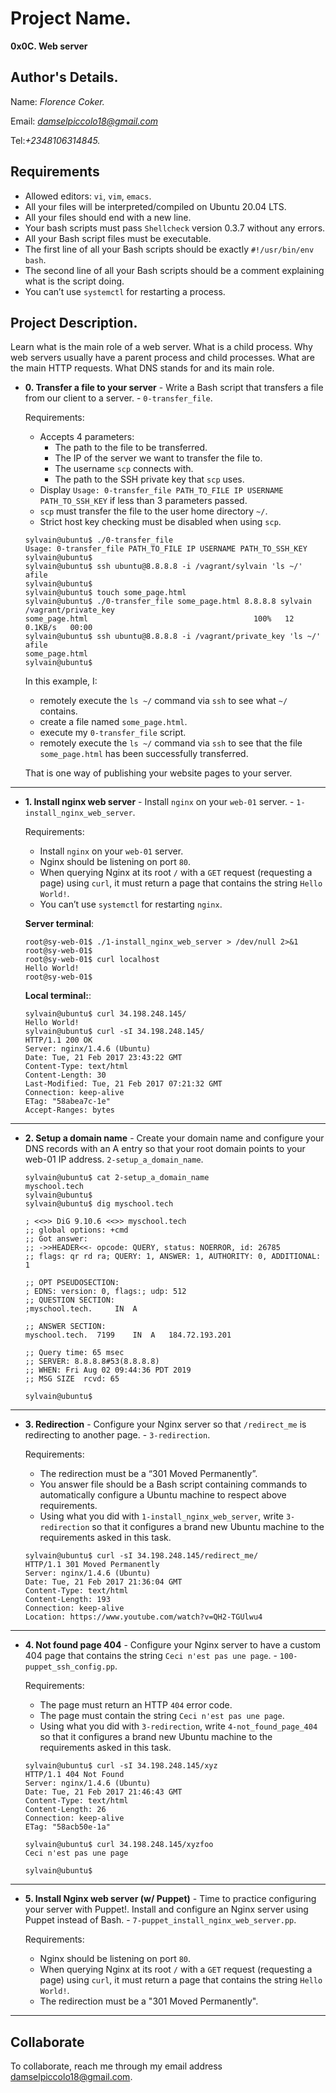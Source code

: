 # Project Name.
**0x0C. Web server**

## Author's Details.
Name: *Florence Coker.*

Email: *damselpiccolo18@gmail.com*

Tel:*+2348106314845.*

##  Requirements

*   Allowed editors: `vi`, `vim`, `emacs`.
*   All your files will be interpreted/compiled on Ubuntu 20.04 LTS.
*   All your files should end with a new line.
*   Your bash scripts must pass `Shellcheck` version 0.3.7 without any errors.
*   All your Bash script files must be executable.
*   The first line of all your Bash scripts should be exactly `#!/usr/bin/env bash`.
*   The second line of all your Bash scripts should be a comment explaining what is the script doing.
*   You can’t use `systemctl` for restarting a process.

## Project Description.
Learn what is the main role of a web server.
What is a child process.
Why web servers usually have a parent process and child processes.
What are the main HTTP requests.
What DNS stands for and its main role.


* **0. Transfer a file to your server** - Write a Bash script that transfers a file from our client to a server. - `0-transfer_file`.

  Requirements:

  * Accepts 4 parameters:
    * The path to the file to be transferred.
    * The IP of the server we want to transfer the file to.
    * The username `scp` connects with.
    * The path to the SSH private key that `scp` uses.
  * Display `Usage: 0-transfer_file PATH_TO_FILE IP USERNAME PATH_TO_SSH_KEY` if less than 3 parameters passed.
  * `scp` must transfer the file to the user home directory `~/`.
  * Strict host key checking must be disabled when using `scp`.
  ```
  sylvain@ubuntu$ ./0-transfer_file
  Usage: 0-transfer_file PATH_TO_FILE IP USERNAME PATH_TO_SSH_KEY
  sylvain@ubuntu$
  sylvain@ubuntu$ ssh ubuntu@8.8.8.8 -i /vagrant/sylvain 'ls ~/'
  afile
  sylvain@ubuntu$ 
  sylvain@ubuntu$ touch some_page.html
  sylvain@ubuntu$ ./0-transfer_file some_page.html 8.8.8.8 sylvain /vagrant/private_key
  some_page.html                                     100%   12     0.1KB/s   00:00
  sylvain@ubuntu$ ssh ubuntu@8.8.8.8 -i /vagrant/private_key 'ls ~/'
  afile
  some_page.html
  sylvain@ubuntu$
  ```
  In this example, I:

  * remotely execute the `ls ~/` command via `ssh` to see what `~/` contains.
  * create a file named `some_page.html`.
  * execute my `0-transfer_file` script.
  * remotely execute the `ls ~/` command via `ssh` to see that the file `some_page.html` has been successfully transferred.
  
  That is one way of publishing your website pages to your server.

---

* **1. Install nginx web server** - Install `nginx` on your `web-01` server. - `1-install_nginx_web_server`.

  Requirements:

  * Install `nginx` on your `web-01` server.
  * Nginx should be listening on port `80`.
  * When querying Nginx at its root `/` with a `GET` request (requesting a page) using `curl`, it must return a page that contains the string `Hello World!`.
  * You can’t use `systemctl` for restarting `nginx`.

  **Server terminal**:
  ```
  root@sy-web-01$ ./1-install_nginx_web_server > /dev/null 2>&1
  root@sy-web-01$ 
  root@sy-web-01$ curl localhost
  Hello World!
  root@sy-web-01$ 
  ```

  **Local terminal:**:
  ```
  sylvain@ubuntu$ curl 34.198.248.145/
  Hello World!
  sylvain@ubuntu$ curl -sI 34.198.248.145/
  HTTP/1.1 200 OK
  Server: nginx/1.4.6 (Ubuntu)
  Date: Tue, 21 Feb 2017 23:43:22 GMT
  Content-Type: text/html
  Content-Length: 30
  Last-Modified: Tue, 21 Feb 2017 07:21:32 GMT
  Connection: keep-alive
  ETag: "58abea7c-1e"
  Accept-Ranges: bytes
  ```
---

* **2. Setup a domain name** - Create your domain name and configure your DNS records with an A entry so that your root domain points to your web-01 IP address.  `2-setup_a_domain_name`.

  ```
  sylvain@ubuntu$ cat 2-setup_a_domain_name
  myschool.tech
  sylvain@ubuntu$
  sylvain@ubuntu$ dig myschool.tech

  ; <<>> DiG 9.10.6 <<>> myschool.tech
  ;; global options: +cmd
  ;; Got answer:
  ;; ->>HEADER<<- opcode: QUERY, status: NOERROR, id: 26785
  ;; flags: qr rd ra; QUERY: 1, ANSWER: 1, AUTHORITY: 0, ADDITIONAL: 1

  ;; OPT PSEUDOSECTION:
  ; EDNS: version: 0, flags:; udp: 512
  ;; QUESTION SECTION:
  ;myschool.tech.     IN  A

  ;; ANSWER SECTION:
  myschool.tech.  7199    IN  A   184.72.193.201

  ;; Query time: 65 msec
  ;; SERVER: 8.8.8.8#53(8.8.8.8)
  ;; WHEN: Fri Aug 02 09:44:36 PDT 2019
  ;; MSG SIZE  rcvd: 65

  sylvain@ubuntu$
  ```
---

* **3. Redirection** - Configure your Nginx server so that `/redirect_me` is redirecting to another page. - `3-redirection`.

  Requirements:

  * The redirection must be a “301 Moved Permanently”.
  * You answer file should be a Bash script containing commands to automatically configure a Ubuntu machine to respect above requirements.
  * Using what you did with `1-install_nginx_web_server`, write `3-redirection` so that it configures a brand new Ubuntu machine to the requirements asked in this task.

  ```
  sylvain@ubuntu$ curl -sI 34.198.248.145/redirect_me/
  HTTP/1.1 301 Moved Permanently
  Server: nginx/1.4.6 (Ubuntu)
  Date: Tue, 21 Feb 2017 21:36:04 GMT
  Content-Type: text/html
  Content-Length: 193
  Connection: keep-alive
  Location: https://www.youtube.com/watch?v=QH2-TGUlwu4
  ```
---

* **4. Not found page 404** - Configure your Nginx server to have a custom 404 page that contains the string `Ceci n'est pas une page`. - `100-puppet_ssh_config.pp`.

  Requirements:

  * The page must return an HTTP `404` error code.
  * The page must contain the string `Ceci n'est pas une page`.
  * Using what you did with `3-redirection`, write `4-not_found_page_404` so that it configures a brand new Ubuntu machine to the requirements asked in this task.
  ```
  sylvain@ubuntu$ curl -sI 34.198.248.145/xyz
  HTTP/1.1 404 Not Found
  Server: nginx/1.4.6 (Ubuntu)
  Date: Tue, 21 Feb 2017 21:46:43 GMT
  Content-Type: text/html
  Content-Length: 26
  Connection: keep-alive
  ETag: "58acb50e-1a"

  sylvain@ubuntu$ curl 34.198.248.145/xyzfoo
  Ceci n'est pas une page

  sylvain@ubuntu$
  ```
---

* **5. Install Nginx web server (w/ Puppet)** - Time to practice configuring your server with Puppet!. Install and configure an Nginx server using Puppet instead of Bash. - `7-puppet_install_nginx_web_server.pp`.

  Requirements:

  * Nginx should be listening on port `80`.
  * When querying Nginx at its root `/` with a `GET` request (requesting a page) using `curl`, it must return a page that contains the string `Hello World!`.
  * The redirection must be a "301 Moved Permanently".
---

## Collaborate

To collaborate, reach me through my email address damselpiccolo18@gmail.com.

